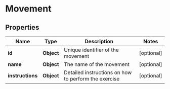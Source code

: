 # Movement

## Properties
Name | Type | Description | Notes
------------ | ------------- | ------------- | -------------
**id** | **Object** | Unique identifier of the movement |  [optional]
**name** | **Object** | The name of the movement |  [optional]
**instructions** | **Object** | Detailed instructions on how to perform the exercise |  [optional]
